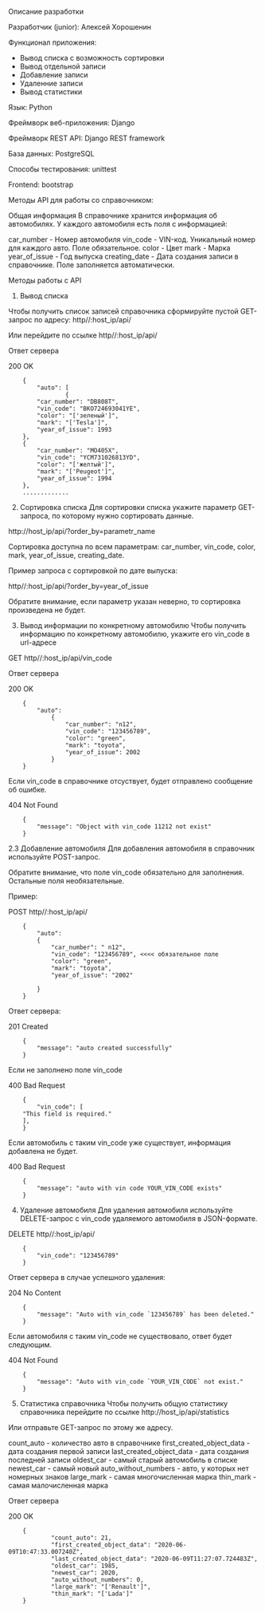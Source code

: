 Описание разработки


Разработчик (junior): 	Алексей Хорошенин

Функционал приложения:
- Вывод списка с возможность сортировки
- Вывод отдельной записи
- Добавление записи
- Удаленние записи
- Вывод статистики

Язык:	Python

Фреймворк веб-приложения:	Django

Фреймворк REST API:	Django REST framework

База данных:	PostgreSQL

Способы тестирования:	unittest

Frontend:	bootstrap

Методы API для работы со справочником:

Общая информация
В справочнике хранится информация об автомобилях.
У каждого автомобиля есть поля с информацией:

car_number - Номер автомобиля
vin_code - VIN-код. Уникальный номер для каждого авто. Поле обязательное.
color - Цвет
mark - Марка
year_of_issue - Год выпуска
creating_date - Дата создания записи в справочнике. Поле заполняется автоматически.

Методы работы с API

1. Вывод списка

Чтобы получить список записей справочника сформируйте пустой GET-запрос по адресу: http//:host_ip/api/

Или перейдите по ссылке http//:host_ip/api/

Ответ сервера

200 OK


        {
            "auto": [
                    {
            "car_number": "DB808T",
            "vin_code": "BKO724693041YE",
            "color": "['зеленый']",
            "mark": "['Tesla']",
            "year_of_issue": 1993
        },
        {
            "car_number": "MO405X",
            "vin_code": "YCM731026813YD",
            "color": "['желтый']",
            "mark": "['Peugeot']",
            "year_of_issue": 1994
        },
        .............
        
2. Сортировка списка
Для сортировки списка укажите параметр GET-запроса, по которому нужно сортировать данные.

http://host_ip/api/?order_by=parametr_name

Сортировка доступна по всем параметрам: car_number, vin_code, color, mark, year_of_issue, creating_date.

Пример запроса с сортировкой по дате выпуска:

http//:host_ip/api/?order_by=year_of_issue

Обратите внимание, если параметр указан неверно, то сортировка произведена не будет.


3. Вывод информации по конкретному автомобилю
Чтобы получить информацию по конкретному автомобилю, укажите его vin_code в url-адресе

GET http//:host_ip/api/vin_code


Ответ сервера

200 OK


        {
            "auto":
                {
                    "car_number": "n12",
                    "vin_code": "123456789",
                    "color": "green",
                    "mark": "toyota",
                    "year_of_issue": 2002
                }
        }
        
Если vin_code в справочнике отсуствует, будет отправлено сообщение об ошибке.

404 Not Found


        {
            "message": "Object with vin_code 11212 not exist"
        }
        
2.3 Добавление автомобиля
Для добавления автомобиля в справочник используйте POST-запрос.

Обратите внимание, что поле vin_code обязательно для заполнения. Остальные поля необязательные.

Пример:

POST http//:host_ip/api/


        {
            "auto":
            {
                "car_number": " n12",
                "vin_code": "123456789", <<<< обязательное поле
                "color": "green",
                "mark": "toyota",
                "year_of_issue": "2002"

            }
        }
        
Ответ сервера:

201 Created


        {
            "message": "auto created successfully"
        }
        
Если не заполнено поле vin_code

400 Bad Request


        {
            "vin_code": [
        "This field is required."
        ],
        }
        
Если автомобиль с таким vin_code уже существует, информация добавлена не будет.

400 Bad Request


        {
            "message": "auto with vin code YOUR_VIN_CODE exists"
        }
        
4. Удаление автомобиля
Для удаления автомобиля используйте DELETE-запрос с vin_code удаляемого автомобиля в JSON-формате.

DELETE http//:host_ip/api/


        {
            "vin_code": "123456789"
        }
        
Ответ сервера в случае успешного удаления:

204 No Content


        {
            "message": "Auto with vin_code `123456789` has been deleted."
        }
        
Если автомобиля с таким vin_code не существовало, ответ будет следующим.

404 Not Found


        {
            "message": "Auto with vin_code `YOUR_VIN_CODE` not exist."
        }
        
5. Статистика справочника
Чтобы получить общую статистику справочника перейдите по ссылке http://host_ip/api/statistics

Или отправьте GET-запрос по этому же адресу.

count_auto - количество авто в справочнике
first_created_object_data - дата создания первой записи
last_created_object_data - дата создания последней записи
oldest_car - самый старый автомобиль в списке
newest_car - самый новый
auto_without_numbers - авто, у которых нет номерных знаков
large_mark - самая многочисленная марка
thin_mark - самая малочисленная марка


Ответ сервера

200 OK


        {
                "count_auto": 21,
                "first_created_object_data": "2020-06-09T10:47:33.007240Z",
                "last_created_object_data": "2020-06-09T11:27:07.724483Z",
                "oldest_car": 1985,
                "newest_car": 2020,
                "auto_without_numbers": 0,
                "large_mark": "['Renault']",
                "thin_mark": "['Lada']"
        }

